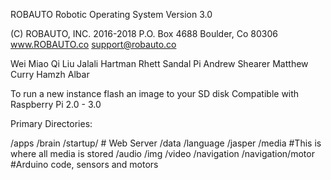 ROBAUTO Robotic Operating System
Version 3.0

(C) ROBAUTO, INC. 2016-2018
P.O. Box 4688
Boulder, Co 80306
www.ROBAUTO.co
support@robauto.co

Wei Miao
Qi Liu
Jalali Hartman
Rhett Sandal
Pi
Andrew Shearer
Matthew Curry
Hamzh Albar


To run a new instance flash an image to your SD disk
Compatible with Raspberry Pi 2.0 - 3.0

Primary Directories:

/apps
/brain
  /startup/ # Web Server
/data
/language
  /jasper
/media  #This is where all media is stored
  /audio
  /img
  /video
/navigation
  /navigation/motor #Arduino code, sensors and motors



